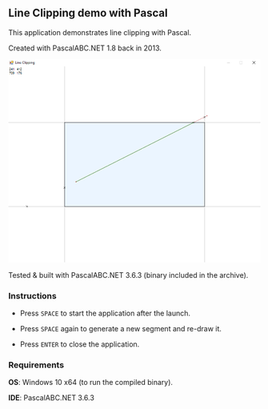 ## Line Clipping demo with Pascal

This application demonstrates line clipping with Pascal.

Created with PascalABC.NET 1.8 back in 2013.

![Application](application.png)

Tested & built with PascalABC.NET 3.6.3 (binary included in the archive).

### Instructions

- Press `SPACE` to start the application after the launch.

- Press `SPACE` again to generate a new segment and re-draw it.

- Press `ENTER` to close the application.

### Requirements

**OS**: Windows 10 x64 (to run the compiled binary).

**IDE**: PascalABC.NET 3.6.3
